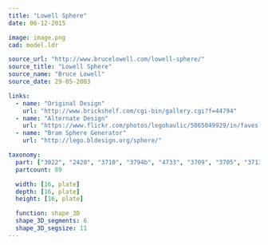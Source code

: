 ```yaml
---
title: "Lowell Sphere"
date: 06-12-2015

image: image.png
cad: model.ldr

source_url: "http://www.brucelowell.com/lowell-sphere/"
source_title: "Lowell Sphere"
source_name: "Bruce Lowell"
source_date: 29-05-2003

links:
  - name: "Original Design"
    url: "http://www.brickshelf.com/cgi-bin/gallery.cgi?f=44794"
  - name: "Alternate Design"
    url: "https://www.flickr.com/photos/legohaulic/5065049929/in/faves-64049564@N03/"
  - name: "Bram Sphere Generator"
    url: "http://lego.bldesign.org/sphere/"

taxonomy:
  part: ["3022", "2420", "3710", "3794b", "4733", "3709", "3705", "3713"]
  partcount: 89

  width: [16, plate]
  depth: [16, plate]
  height: [16, plate]

  function: shape_3D
  shape_3D_segments: 6
  shape_3D_segsize: 11
---
```

